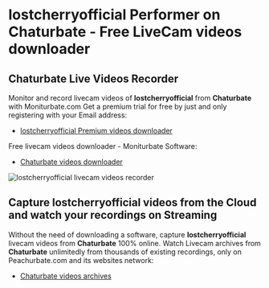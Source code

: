 # lostcherryofficial Performer on Chaturbate - Free LiveCam videos downloader

## Chaturbate Live Videos Recorder

Monitor and record livecam videos of **lostcherryofficial** from **Chaturbate** with Moniturbate.com
Get a premium trial for free by just and only registering with your Email address:
* [lostcherryofficial Premium videos downloader](https://moniturbate.com/request-demo-licence-key.html)

Free livecam videos downloader - Moniturbate Software:
* [Chaturbate videos downloader](https://moniturbate.com/moniturbate-download-software.html)

![lostcherryofficial livecam videos recorder](https://peachurnet.com/templates/moniturbate-software.png)


## Capture lostcherryofficial videos from the Cloud and watch your recordings on Streaming

Without the need of downloading a software, capture **lostcherryofficial** livecam videos from **Chaturbate** 100% online.
Watch Livecam archives from **Chaturbate** unlimitedly from thousands of existing recordings, only on Peachurbate.com and its websites network:
* [Chaturbate videos archives](https://peachurnet.com/)